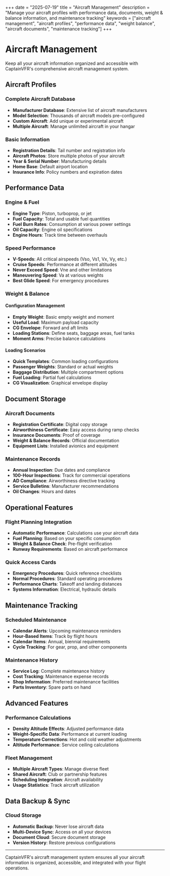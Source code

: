 +++
date = "2025-07-19"
title = "Aircraft Management"
description = "Manage your aircraft profiles with performance data, documents, weight & balance information, and maintenance tracking"
keywords = ["aircraft management", "aircraft profiles", "performance data", "weight balance", "aircraft documents", "maintenance tracking"]
+++

# Aircraft Management

Keep all your aircraft information organized and accessible with CaptainVFR's comprehensive aircraft management system.

## Aircraft Profiles

### Complete Aircraft Database
- **Manufacturer Database**: Extensive list of aircraft manufacturers
- **Model Selection**: Thousands of aircraft models pre-configured
- **Custom Aircraft**: Add unique or experimental aircraft
- **Multiple Aircraft**: Manage unlimited aircraft in your hangar

### Basic Information
- **Registration Details**: Tail number and registration info
- **Aircraft Photos**: Store multiple photos of your aircraft
- **Year & Serial Number**: Manufacturing details
- **Home Base**: Default airport location
- **Insurance Info**: Policy numbers and expiration dates

## Performance Data

### Engine & Fuel
- **Engine Type**: Piston, turboprop, or jet
- **Fuel Capacity**: Total and usable fuel quantities
- **Fuel Burn Rates**: Consumption at various power settings
- **Oil Capacity**: Engine oil specifications
- **Engine Hours**: Track time between overhauls

### Speed Performance
- **V-Speeds**: All critical airspeeds (Vso, Vs1, Vx, Vy, etc.)
- **Cruise Speeds**: Performance at different altitudes
- **Never Exceed Speed**: Vne and other limitations
- **Maneuvering Speed**: Va at various weights
- **Best Glide Speed**: For emergency procedures

### Weight & Balance

#### Configuration Management
- **Empty Weight**: Basic empty weight and moment
- **Useful Load**: Maximum payload capacity
- **CG Envelope**: Forward and aft limits
- **Loading Stations**: Define seats, baggage areas, fuel tanks
- **Moment Arms**: Precise balance calculations

#### Loading Scenarios
- **Quick Templates**: Common loading configurations
- **Passenger Weights**: Standard or actual weights
- **Baggage Distribution**: Multiple compartment options
- **Fuel Loading**: Partial fuel calculations
- **CG Visualization**: Graphical envelope display

## Document Storage

### Aircraft Documents
- **Registration Certificate**: Digital copy storage
- **Airworthiness Certificate**: Easy access during ramp checks
- **Insurance Documents**: Proof of coverage
- **Weight & Balance Records**: Official documentation
- **Equipment Lists**: Installed avionics and equipment

### Maintenance Records
- **Annual Inspection**: Due dates and compliance
- **100-Hour Inspections**: Track for commercial operations
- **AD Compliance**: Airworthiness directive tracking
- **Service Bulletins**: Manufacturer recommendations
- **Oil Changes**: Hours and dates

## Operational Features

### Flight Planning Integration
- **Automatic Performance**: Calculations use your aircraft data
- **Fuel Planning**: Based on your specific consumption
- **Weight & Balance Check**: Pre-flight verification
- **Runway Requirements**: Based on aircraft performance

### Quick Access Cards
- **Emergency Procedures**: Quick reference checklists
- **Normal Procedures**: Standard operating procedures
- **Performance Charts**: Takeoff and landing distances
- **Systems Information**: Electrical, hydraulic details

## Maintenance Tracking

### Scheduled Maintenance
- **Calendar Alerts**: Upcoming maintenance reminders
- **Hour-Based Items**: Track by flight hours
- **Calendar Items**: Annual, biennial requirements
- **Cycle Tracking**: For gear, prop, and other components

### Maintenance History
- **Service Log**: Complete maintenance history
- **Cost Tracking**: Maintenance expense records
- **Shop Information**: Preferred maintenance facilities
- **Parts Inventory**: Spare parts on hand

## Advanced Features

### Performance Calculations
- **Density Altitude Effects**: Adjusted performance data
- **Weight-Specific Data**: Performance at current loading
- **Temperature Corrections**: Hot and cold weather adjustments
- **Altitude Performance**: Service ceiling calculations

### Fleet Management
- **Multiple Aircraft Types**: Manage diverse fleet
- **Shared Aircraft**: Club or partnership features
- **Scheduling Integration**: Aircraft availability
- **Usage Statistics**: Track aircraft utilization

## Data Backup & Sync

### Cloud Storage
- **Automatic Backup**: Never lose aircraft data
- **Multi-Device Sync**: Access on all your devices
- **Document Cloud**: Secure document storage
- **Version History**: Restore previous configurations

---

CaptainVFR's aircraft management system ensures all your aircraft information is organized, accessible, and integrated with your flight operations.